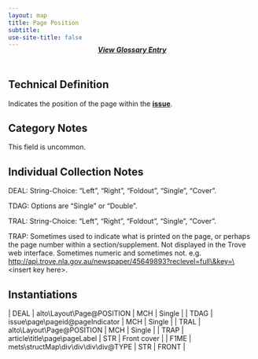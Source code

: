 ```yaml
---
layout: map
title: Page Position
subtitle:  
use-site-title: false
---
```


<h4 style="text-align:center;font-style:italic;margin-top:-20px;margin-bottom:50px;"><a href="../../glossary/page-position">View Glossary Entry</a></h4>

## Technical Definition  

Indicates the position of the page within the <a href="https://www.digitisednewspapers.net/maps/issue-number/">**issue**</a>.

## Category Notes

This field is uncommon.

## Individual Collection Notes

DEAL: String-Choice: “Left”, “Right”, “Foldout”, “Single”, “Cover”.

TDAG: Options are “Single” or “Double”.

TRAL: String-Choice: “Left”, “Right”, “Foldout”, “Single”, “Cover”.

TRAP: Sometimes used to indicate what is printed on the page, or perhaps
the page number within a section/supplement. Not displayed in the Trove
web interface. Sometimes numeric and sometimes not. e.g.
http://api.trove.nla.gov.au/newspaper/45649893?reclevel=full\&key=\<insert
key here\>.

## Instantiations

| DEAL  |  alto\\Layout\\Page@POSITION  | MCH | Single  |
| TDAG  |  issue\\page\\pageid@pageIndicator  | MCH | Single  |
| TRAL  |  alto\\Layout\\Page@POSITION  | MCH | Single  |
| TRAP  |  article\\title\\page\\pageLabel  | STR | Front cover |
| F1ME  |  mets\\structMap\\div\\div\\div\\div@TYPE | STR | FRONT  |
